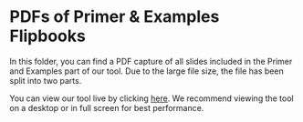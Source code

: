 # PDFs of Primer & Examples Flipbooks

In this folder, you can find a PDF capture of all slides included in the Primer and Examples part of our tool. Due to the large file size, the file has been split into two parts.

You can view our tool live by clicking [here](https://www.figma.com/proto/Z3XRORqVILLsEwGoSWpxANXp/UnravelML?node-id=0%3A1&scaling=min-zoom).  We recommend viewing the tool on a desktop or in full screen for best performance.
